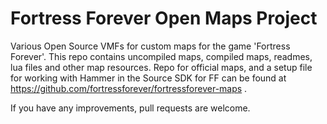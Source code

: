 # Fortress Forever Open Maps Project
Various Open Source VMFs for custom maps for the game 'Fortress Forever'. This repo contains uncompiled maps, compiled maps, readmes, lua files and other map resources.
Repo for official maps, and a setup file for working with Hammer in the Source SDK for FF can be found at https://github.com/fortressforever/fortressforever-maps .

If you have any improvements, pull requests are welcome.
